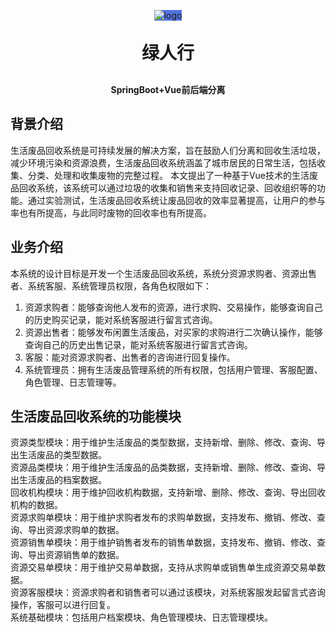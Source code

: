 <p align="center" >
<span style="background-color: #5373e0;display: inline-block"> 
<img alt="logo" src="https://likede2-admin.itheima.net/img/logo.3673fab5.png">
</span>
</p>
<h1 align="center" style="margin: 30px 0 30px; font-weight: bold;">绿人行</h1>
<h4 align="center">SpringBoot+Vue前后端分离</h4>


## 背景介绍

生活废品回收系统是可持续发展的解决方案，旨在鼓励人们分离和回收生活垃圾，减少环境污染和资源浪费，生活废品回收系统涵盖了城市居民的日常生活，包括收集、分类、处理和收集废物的完整过程。
本文提出了一种基于Vue技术的生活废品回收系统，该系统可以通过垃圾的收集和销售来支持回收记录、回收组织等的功能。通过实验测试，生活废品回收系统让废品回收的效率显著提高，让用户的参与率也有所提高，与此同时废物的回收率也有所提高。


## 业务介绍
本系统的设计目标是开发一个生活废品回收系统，系统分资源求购者、资源出售者、系统客服、系统管理员权限，各角色权限如下：
1. 资源求购者：能够查询他人发布的资源，进行求购、交易操作，能够查询自己的历史购买记录，能对系统客服进行留言式咨询。
2. 资源出售者：能够发布闲置生活废品，对买家的求购进行二次确认操作，能够查询自己的历史出售记录，能对系统客服进行留言式咨询。
3. 客服：能对资源求购者、出售者的咨询进行回复操作。
4. 系统管理员：拥有生活废品管理系统的所有权限，包括用户管理、客服配置、角色管理、日志管理等。
## 生活废品回收系统的功能模块
资源类型模块：用于维护生活废品的类型数据，支持新增、删除、修改、查询、导出生活废品的类型数据。<br>
资源品类模块：用于维护生活废品的品类数据，支持新增、删除、修改、查询、导出生活废品的档案数据。<br>
回收机构模块：用于维护回收机构数据，支持新增、删除、修改、查询、导出回收机构的数据。<br>
资源求购单模块：用于维护求购者发布的求购单数据，支持发布、撤销、修改、查询、导出资源求购单的数据。<br>
资源销售单模块：用于维护销售者发布的销售单数据，支持发布、撤销、修改、查询、导出资源销售单的数据。<br>
资源交易单模块：用于维护交易单数据，支持从求购单或销售单生成资源交易单数据。<br>
资源客服模块：资源求购者和销售者可以通过该模块，对系统客服发起留言式咨询操作，客服可以进行回复。<br>
系统基础模块：包括用户档案模块、角色管理模块、日志管理模块。<br>
